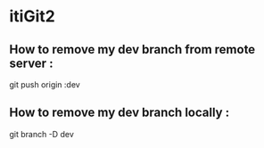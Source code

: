 # itiGit2
## How to remove my dev branch from remote server :
   git push origin :dev
   
## How to remove my dev branch locally :
   git branch -D dev
